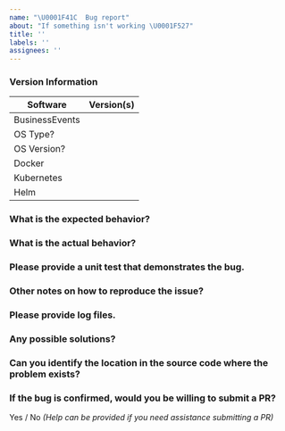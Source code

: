 ```yaml
---
name: "\U0001F41C  Bug report"
about: "If something isn't working \U0001F527"
title: ''
labels: ''
assignees: ''
---
```

### Version Information
| Software       | Version(s) |
| -------------- | ---------- |
| BusinessEvents |            |
| OS Type?       |            |
| OS Version?    |            |
| Docker         |            |
| Kubernetes     |            |
| Helm           |            |

### What is the expected behavior?
### What is the actual behavior?
### Please provide a unit test that demonstrates the bug.
### Other notes on how to reproduce the issue?
### Please provide log files.
### Any possible solutions?
### Can you identify the location in the source code where the problem exists?
### If the bug is confirmed, would you be willing to submit a PR?
Yes / No _(Help can be provided if you need assistance submitting a PR)_
